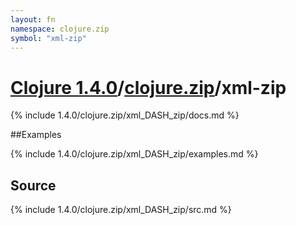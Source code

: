 ```yaml
---
layout: fn
namespace: clojure.zip
symbol: "xml-zip"
---
```


# [Clojure 1.4.0](../../)/[clojure.zip](../)/xml-zip

{% include 1.4.0/clojure.zip/xml_DASH_zip/docs.md %}

##Examples

{% include 1.4.0/clojure.zip/xml_DASH_zip/examples.md %}
## Source
{% include 1.4.0/clojure.zip/xml_DASH_zip/src.md %}

